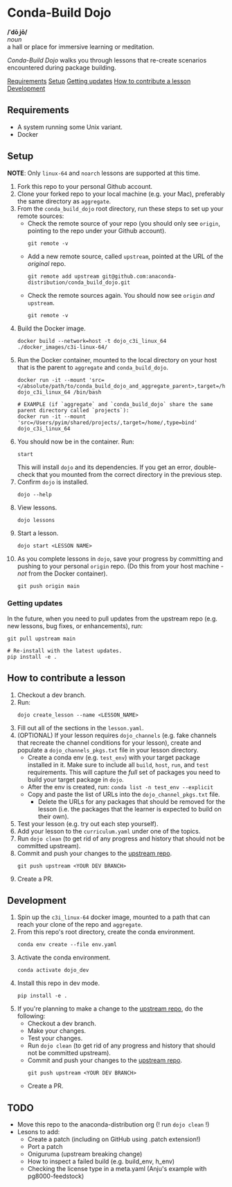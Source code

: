 # Conda-Build Dojo

**/ˈdōˌjō/**<br>
*noun*<br>
a hall or place for immersive learning or meditation.

*Conda-Build Dojo* walks you through lessons that re-create scenarios encountered during package building.


[Requirements](#requirements)
[Setup](#setup)
    [Getting updates](#getting-updates)
[How to contribute a lesson](#how-to-contribute-a-lesson)
[Development](#development)


## Requirements
- A system running some Unix variant.
- Docker


## Setup 
**NOTE**: Only `linux-64` and `noarch` lessons are supported at this time.

1. Fork this repo to your personal Github account.
2. Clone your forked repo to your local machine (e.g. your Mac), preferably the same directory as `aggregate`.
3. From the `conda_build_dojo` root directory, run these steps to set up your remote sources:
    - Check the remote source of your repo (you should only see `origin`, pointing to the repo under your Github account).
        ```
        git remote -v
        ```
    - Add a new remote source, called `upstream`, pointed at the URL of the *original* repo.
        ```
        git remote add upstream git@github.com:anaconda-distribution/conda_build_dojo.git
        ```
    - Check the remote sources again. You should now see `origin` *and* `upstream`.
        ```
        git remote -v
        ```
4. Build the Docker image.
    ```
    docker build --network=host -t dojo_c3i_linux_64 ./docker_images/c3i-linux-64/
    ```
5. Run the Docker container, mounted to the local directory on your host that is the parent to `aggregate` and `conda_build_dojo`.
    ```
    docker run -it --mount 'src=</absolute/path/to/conda_build_dojo_and_aggregate_parent>,target=/home/,type=bind' dojo_c3i_linux_64 /bin/bash

    # EXAMPLE (if `aggregate` and `conda_build_dojo` share the same parent directory called `projects`):
    docker run -it --mount 'src=/Users/pyim/shared/projects/,target=/home/,type=bind' dojo_c3i_linux_64
    ```
6. You should now be in the container. Run:
    ```
    start
    ```
    This will install `dojo` and its dependencies. If you get an error, double-check that you mounted from the correct directory in the previous step.
7. Confirm `dojo` is installed.
    ```
    dojo --help
    ```
8. View lessons.
    ```
    dojo lessons
    ```
9. Start a lesson.
    ```
    dojo start <LESSON NAME>
    ```
10. As you complete lessons in `dojo`, save your progress by committing and pushing to your personal `origin` repo. (Do this from your host machine - *not* from the Docker container).
    ```
    git push origin main
    ```

### Getting updates
In the future, when you need to pull updates from the upstream repo (e.g. new lessons, bug fixes, or enhancements), run:
```
git pull upstream main

# Re-install with the latest updates.
pip install -e .
```


## How to contribute a lesson
1. Checkout a dev branch.
2. Run:
    ```
    dojo create_lesson --name <LESSON_NAME>
    ```
3. Fill out all of the sections in the `lesson.yaml`.
4. (OPTIONAL) If your lesson requires `dojo_channels` (e.g. fake channels that recreate the channel conditions for your lesson), create and populate a `dojo_channels_pkgs.txt` file in your lesson directory.
    - Create a conda env (e.g. `test_env`) with your target package installed in it. Make sure to include all `build`, `host`, `run`, and `test` requirements. This will capture the *full* set of packages you need to build your target package in `dojo`.
    - After the env is created, run: `conda list -n test_env --explicit`
    - Copy and paste the list of URLs into the `dojo_channel_pkgs.txt` file.
        - Delete the URLs for any packages that should be removed for the lesson (i.e. the packages that the learner is expected to build on their own).
5. Test your lesson (e.g. try out each step yourself).
6. Add your lesson to the `curriculum.yaml` under one of the topics.
7. Run `dojo clean` (to get rid of any progress and history that should not be committed upstream).
8. Commit and push your changes to the [upstream repo](https://github.com/anaconda-distribution/conda_build_dojo).
    ```
    git push upstream <YOUR DEV BRANCH>
    ```
9. Create a PR.


## Development

1. Spin up the `c3i_linux-64` docker image, mounted to a path that can reach your clone of the repo and `aggregate`.
2. From this repo's root directory, create the conda environment.
    ```
    conda env create --file env.yaml
    ```
3. Activate the conda environment.
    ```
    conda activate dojo_dev
    ```
4. Install this repo in dev mode.
    ```
    pip install -e .
    ```
5. If you're planning to make a change to the [upstream repo](https://www.github.com/anaconda-distribution/conda_build_dojo), do the following:
    - Checkout a dev branch.
    - Make your changes.
    - Test your changes.
    - Run `dojo clean` (to get rid of any progress and history that should not be committed upstream).
    - Commit and push your changes to the [upstream repo](https://www.github.com/anaconda-distribution/conda_build_dojo).
        ```
        git push upstream <YOUR DEV BRANCH>
        ```
    - Create a PR.

## TODO
- Move this repo to the anaconda-distribution org (! run `dojo clean` !)
- Lesons to add:
    - Create a patch (including on GitHub using .patch extension!)
    - Port a patch
    - Oniguruma (upstream breaking change)
    - How to inspect a failed build (e.g. build_env, h_env)
    - Checking the license type in a meta.yaml (Anju's example with pg8000-feedstock)
